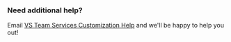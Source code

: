 ### Need additional help?  

Email [VS Team Services Customization Help](mailto:vsocustpt@microsoft.com) and we'll be happy to help you out!  



